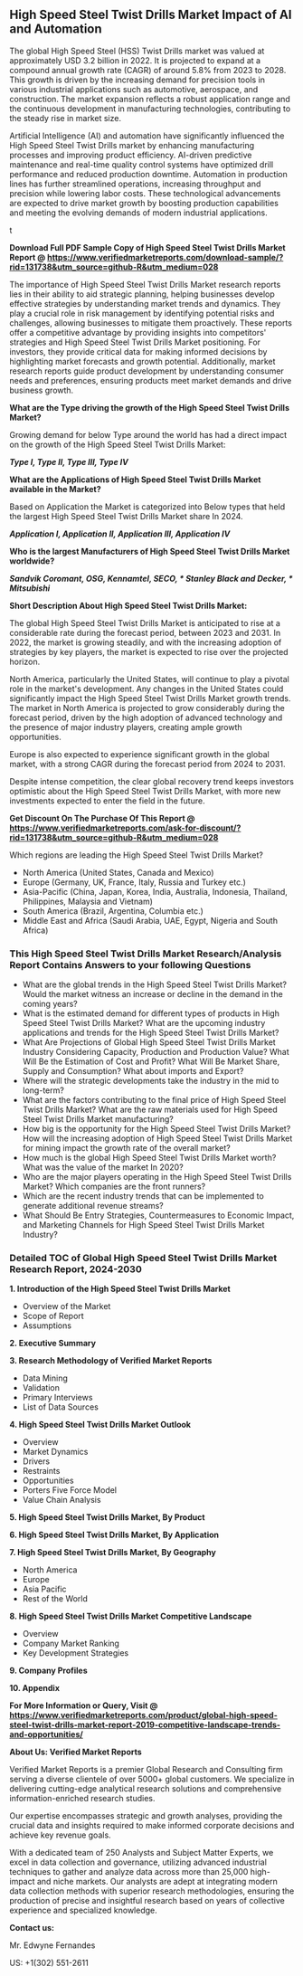 <h2>High Speed Steel Twist Drills Market Impact of AI and Automation</h2><p>The global High Speed Steel (HSS) Twist Drills market was valued at approximately USD 3.2 billion in 2022. It is projected to expand at a compound annual growth rate (CAGR) of around 5.8% from 2023 to 2028. This growth is driven by the increasing demand for precision tools in various industrial applications such as automotive, aerospace, and construction. The market expansion reflects a robust application range and the continuous development in manufacturing technologies, contributing to the steady rise in market size.</p><p>Artificial Intelligence (AI) and automation have significantly influenced the High Speed Steel Twist Drills market by enhancing manufacturing processes and improving product efficiency. AI-driven predictive maintenance and real-time quality control systems have optimized drill performance and reduced production downtime. Automation in production lines has further streamlined operations, increasing throughput and precision while lowering labor costs. These technological advancements are expected to drive market growth by boosting production capabilities and meeting the evolving demands of modern industrial applications.</p>t</p><p id="" class=""><strong>Download Full PDF Sample Copy of High Speed Steel Twist Drills Market Report @ <a href="https://www.verifiedmarketreports.com/download-sample/?rid=131738&utm_source=github-R&utm_medium=028" target="_blank">https://www.verifiedmarketreports.com/download-sample/?rid=131738&utm_source=github-R&utm_medium=028</a></strong></p><p>The importance of&nbsp;High Speed Steel Twist Drills Market research reports lies in their ability to aid strategic planning, helping businesses develop effective strategies by understanding market trends and dynamics. They play a crucial role in risk management by identifying potential risks and challenges, allowing businesses to mitigate them proactively. These reports offer a competitive advantage by providing insights into competitors' strategies and High Speed Steel Twist Drills Market positioning. For investors, they provide critical data for making informed decisions by highlighting market forecasts and growth potential. Additionally, market research reports guide product development by understanding consumer needs and preferences, ensuring products meet market demands and drive business growth.</p><p><strong>What are the&nbsp;Type driving the growth of the High Speed Steel Twist Drills Market?</strong></p><p id="" class="">Growing demand for below Type around the world has had a direct impact on the growth of the High Speed Steel Twist Drills Market:</p><em><strong>Type I, Type II, Type III, Type IV</strong></em></p><strong>What are the&nbsp;Applications&nbsp;of High Speed Steel Twist Drills Market available in the Market?</strong></p><p id="" class="">Based on Application the Market is categorized into Below types that held the largest High Speed Steel Twist Drills Market share In 2024.</p><em><strong>Application I, Application II, Application III, Application IV</strong></em></p><strong>Who is the largest Manufacturers of High Speed Steel Twist Drills Market worldwide?</strong></p><p><em><strong>Sandvik Coromant, OSG, Kennamtel, SECO, * Stanley Black and Decker, * Mitsubishi</strong></em></p><p id="" class=""><strong>Short Description About High Speed Steel Twist Drills Market:</strong></p><p>The global High Speed Steel Twist Drills Market is anticipated to rise at a considerable rate during the forecast period, between 2023 and 2031. In 2022, the market is growing steadily, and with the increasing adoption of strategies by key players, the market is expected to rise over the projected horizon.</p><p>North America, particularly the United States, will continue to play a pivotal role in the market's development. Any changes in the United States could significantly impact the High Speed Steel Twist Drills Market growth trends. The market in North America is projected to grow considerably during the forecast period, driven by the high adoption of advanced technology and the presence of major industry players, creating ample growth opportunities.</p><p>Europe is also expected to experience significant growth in the global market, with a strong CAGR during the forecast period from 2024 to 2031.</p><p>Despite intense competition, the clear global recovery trend keeps investors optimistic about the High Speed Steel Twist Drills Market, with more new investments expected to enter the field in the future.</p><p id="" class=""><strong>Get Discount On The Purchase Of This Report @ <a href="https://www.verifiedmarketreports.com/ask-for-discount/?rid=131738&utm_source=github-R&utm_medium=028" target="_blank">https://www.verifiedmarketreports.com/ask-for-discount/?rid=131738&utm_source=github-R&utm_medium=028</a></strong></p>Which regions are leading the High Speed Steel Twist Drills Market?</p><ul><li>North America (United States, Canada and Mexico)</li><li>Europe (Germany, UK, France, Italy, Russia and Turkey etc.)</li><li>Asia-Pacific (China, Japan, Korea, India, Australia, Indonesia, Thailand, Philippines, Malaysia and Vietnam)</li><li>South America (Brazil, Argentina, Columbia etc.)</li><li>Middle East and Africa (Saudi Arabia, UAE, Egypt, Nigeria and South Africa)</li></ul><h3 id="" class="">This High Speed Steel Twist Drills Market Research/Analysis Report Contains Answers to your following Questions</h3><ul><li>What are the global trends in the High Speed Steel Twist Drills Market? Would the market witness an increase or decline in the demand in the coming years?</li><li>What is the estimated demand for different types of products in High Speed Steel Twist Drills Market? What are the upcoming industry applications and trends for the High Speed Steel Twist Drills Market?</li><li>What Are Projections of Global High Speed Steel Twist Drills Market Industry Considering Capacity, Production and Production Value? What Will Be the Estimation of Cost and Profit? What Will Be Market Share, Supply and Consumption? What about imports and Export?</li><li>Where will the strategic developments take the industry in the mid to long-term?</li><li>What are the factors contributing to the final price of High Speed Steel Twist Drills Market? What are the raw materials used for High Speed Steel Twist Drills Market manufacturing?</li><li>How big is the opportunity for the High Speed Steel Twist Drills Market? How will the increasing adoption of High Speed Steel Twist Drills Market for mining impact the growth rate of the overall market?</li><li>How much is the global High Speed Steel Twist Drills Market worth? What was the value of the market In 2020?</li><li>Who are the major players operating in the High Speed Steel Twist Drills Market? Which companies are the front runners?</li><li>Which are the recent industry trends that can be implemented to generate additional revenue streams?</li><li>What Should Be Entry Strategies, Countermeasures to Economic Impact, and Marketing Channels for High Speed Steel Twist Drills Market Industry?</li></ul><h3 id="" class="">Detailed TOC of Global High Speed Steel Twist Drills Market Research Report, 2024-2030</h3><p id="" class=""><strong>1. Introduction of the High Speed Steel Twist Drills Market</strong></p><ul><li>Overview of the Market</li><li>Scope of Report</li><li>Assumptions</li></ul><p id="" class=""><strong>2. Executive Summary</strong></p><p id="" class=""><strong>3. Research Methodology of Verified Market Reports</strong></p><ul><li>Data Mining</li><li>Validation</li><li>Primary Interviews</li><li>List of Data Sources</li></ul><p id="" class=""><strong>4. High Speed Steel Twist Drills Market Outlook</strong></p><ul><li>Overview</li><li>Market Dynamics</li><li>Drivers</li><li>Restraints</li><li>Opportunities</li><li>Porters Five Force Model</li><li>Value Chain Analysis</li></ul><p id="" class=""><strong>5. High Speed Steel Twist Drills Market, By Product</strong></p><p id="" class=""><strong>6. High Speed Steel Twist Drills Market, By Application</strong></p><p id="" class=""><strong>7. High Speed Steel Twist Drills Market, By Geography</strong></p><ul><li>North America</li><li>Europe</li><li>Asia Pacific</li><li>Rest of the World</li></ul><p id="" class=""><strong>8. High Speed Steel Twist Drills Market Competitive Landscape</strong></p><ul><li>Overview</li><li>Company Market Ranking</li><li>Key Development Strategies</li></ul><p id="" class=""><strong>9. Company Profiles</strong></p><p id="" class=""><strong>10. Appendix</strong></p><p id="" class=""><strong>For More Information or Query, Visit @ <a href="https://www.verifiedmarketreports.com/product/global-high-speed-steel-twist-drills-market-report-2019-competitive-landscape-trends-and-opportunities/" target="_blank">https://www.verifiedmarketreports.com/product/global-high-speed-steel-twist-drills-market-report-2019-competitive-landscape-trends-and-opportunities/</a></strong></p><p id="" class=""><strong>About Us: Verified Market Reports</strong></p><p id="" class="">Verified Market Reports is a premier Global Research and Consulting firm serving a diverse clientele of over 5000+ global customers. We specialize in delivering cutting-edge analytical research solutions and comprehensive information-enriched research studies.</p><p id="" class="">Our expertise encompasses strategic and growth analyses, providing the crucial data and insights required to make informed corporate decisions and achieve key revenue goals.</p><p id="" class="">With a dedicated team of 250 Analysts and Subject Matter Experts, we excel in data collection and governance, utilizing advanced industrial techniques to gather and analyze data across more than 25,000 high-impact and niche markets. Our analysts are adept at integrating modern data collection methods with superior research methodologies, ensuring the production of precise and insightful research based on years of collective experience and specialized knowledge.</p><p id="" class=""><strong>Contact us:</strong></p><p id="" class="">Mr. Edwyne Fernandes</p><p id="" class="">US: +1(302) 551-2611</p>
